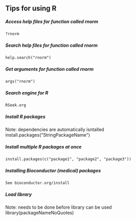 ## Tips for using R

##### Access help files for function called rnorm
    ?rnorm

##### Search help files for function called rnorm
    help.search("rnorm")

##### Get arguments for function called rnorm
    args("rnorm")

##### Search engine for R
    RSeek.org

##### Install R packages
Note: dependencies are automatically isntalled
    install.packages("StringPackageName")

##### Install multiple R packages at once
    install.packages(c("package1", "package2", "package3"))

##### Installing Bioconductor (medical) packages
    See bioconductor.org/install

##### Load library
Note: needs to be done before library can be used
    library(packageNameNoQuotes)
